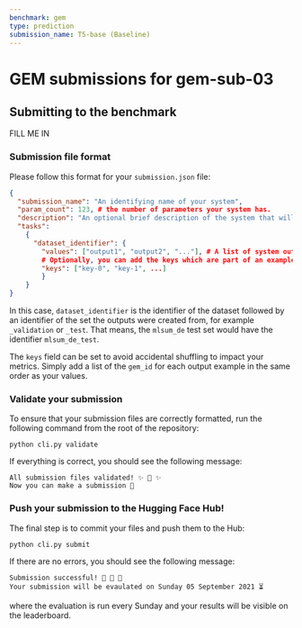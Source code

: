 ```yaml
---
benchmark: gem
type: prediction
submission_name: T5-base (Baseline)
---
```


# GEM submissions for gem-sub-03

## Submitting to the benchmark

FILL ME IN

### Submission file format

Please follow this format for your `submission.json` file:

```json
{
  "submission_name": "An identifying name of your system",
  "param_count": 123, # the number of parameters your system has.
  "description": "An optional brief description of the system that will be shown on the website",
  "tasks":
    {
      "dataset_identifier": {
        "values": ["output1", "output2", "..."], # A list of system outputs
        # Optionally, you can add the keys which are part of an example to ensure that there is no shuffling mistakes.
        "keys": ["key-0", "key-1", ...]
        }
    }
}
```

In this case, `dataset_identifier` is the identifier of the dataset followed by an identifier of the set the outputs were created from, for example `_validation` or `_test`. That means, the `mlsum_de` test set would have the identifier `mlsum_de_test`.

The `keys` field can be set to avoid accidental shuffling to impact your metrics. Simply add a list of the `gem_id` for each output example in the same order as your values.

### Validate your submission

To ensure that your submission files are correctly formatted, run the following command from the root of the repository:

```
python cli.py validate
```

If everything is correct, you should see the following message:

```
All submission files validated! ✨ 🚀 ✨
Now you can make a submission 🤗
```

### Push your submission to the Hugging Face Hub!

The final step is to commit your files and push them to the Hub:

```
python cli.py submit
```

If there are no errors, you should see the following message:

```
Submission successful! 🎉 🥳 🎉
Your submission will be evaulated on Sunday 05 September 2021 ⏳
```

where the evaluation is run every Sunday and your results will be visible on the leaderboard.
